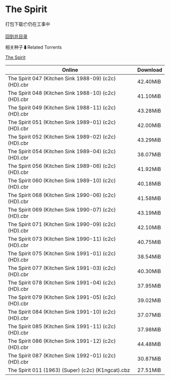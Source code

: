 # The Spirit

打包下载📦仍在工事中

[回到总目录](/Catalogs.md)







相关种子⬇Related Torrents

[The Spirit](https://github.com/alicewish/markdown/blob/master/torrent/The-Spirit.md)

Online | Download
--- | ---
The Spirit 047 (Kitchen Sink 1988-09) (c2c) (HD).cbr | 42.40MiB
The Spirit 048 (Kitchen Sink 1988-10) (c2c) (HD).cbr | 41.10MiB
The Spirit 049 (Kitchen Sink 1988-11) (c2c) (HD).cbr | 43.28MiB
The Spirit 051 (Kitchen Sink 1989-01) (c2c) (HD).cbr | 42.00MiB
The Spirit 052 (Kitchen Sink 1989-02) (c2c) (HD).cbr | 43.29MiB
The Spirit 054 (Kitchen Sink 1989-04) (c2c) (HD).cbr | 38.07MiB
The Spirit 056 (Kitchen Sink 1989-06) (c2c) (HD).cbr | 41.92MiB
The Spirit 060 (Kitchen Sink 1989-10) (c2c) (HD).cbr | 40.18MiB
The Spirit 068 (Kitchen Sink 1990-06) (c2c) (HD).cbr | 41.58MiB
The Spirit 069 (Kitchen Sink 1990-07) (c2c) (HD).cbr | 43.19MiB
The Spirit 071 (Kitchen Sink 1990-09) (c2c) (HD).cbr | 42.10MiB
The Spirit 073 (Kitchen Sink 1990-11) (c2c) (HD).cbr | 40.75MiB
The Spirit 075 (Kitchen Sink 1991-01) (c2c) (HD).cbr | 38.54MiB
The Spirit 077 (Kitchen Sink 1991-03) (c2c) (HD).cbr | 40.30MiB
The Spirit 078 (Kitchen Sink 1991-04) (c2c) (HD).cbr | 37.95MiB
The Spirit 079 (Kitchen Sink 1991-05) (c2c) (HD).cbr | 39.02MiB
The Spirit 084 (Kitchen Sink 1991-10) (c2c) (HD).cbr | 37.07MiB
The Spirit 085 (Kitchen Sink 1991-11) (c2c) (HD).cbr | 37.98MiB
The Spirit 086 (Kitchen Sink 1991-12) (c2c) (HD).cbr | 44.48MiB
The Spirit 087 (Kitchen Sink 1992-01) (c2c) (HD).cbr | 30.87MiB
The Spirit 011 (1963) (Super) (c2c) (K1ngcat).cbz | 27.51MiB